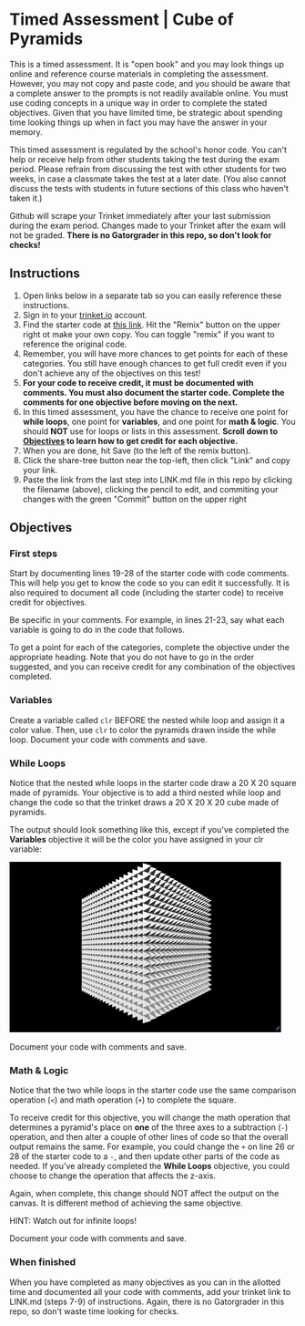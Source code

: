 # Timed Assessment | Cube of Pyramids

This is a timed assessment. It is "open book" and you may look things up online and reference course materials in completing the assessment. However, you may not copy and paste code, and you should be aware that a complete answer to the prompts is not readily available online. You must use coding concepts in a unique way in order to complete the stated objectives. Given that you have limited time, be strategic about spending time looking things up when in fact you may have the answer in your memory. 

This timed assessment is regulated by the school's honor code. You can't help or receive help from other students taking the test during the exam period. Please refrain from discussing the test with other students for two weeks, in case a classmate takes the test at a later date. (You also cannot discuss the tests with students in future sections of this class who haven't taken it.)

Github will scrape your Trinket immediately after your last submission during the exam period. Changes made to your Trinket after the exam will not be graded. **There is no Gatorgrader in this repo, so don't look for checks!**

## Instructions 

1. Open links below in a separate tab so you can easily reference these instructions. 
2. Sign in to your [trinket.io](https://trinket.io/) account.
3. Find the starter code at [this link](https://trinket.io/glowscript/abdbbda7b3). Hit the "Remix" button on the upper right ot make your own copy. You can toggle "remix" if you want to reference the original code. 
4. Remember, you will have more chances to get points for each of these categories. You still have enough chances to get full credit even if you don't achieve any of the objectives on this test! 
5. **For your code to receive credit, it must be documented with comments. You must also document the starter code. Complete the comments for one objective before moving on the next.**
6. In this timed assessment, you have the chance to receive one point for **while loops**, one point for **variables**, and one point for **math & logic**. You should **NOT** use for loops or lists in this assessment. **Scroll down to [Objectives](#objectives) to learn how to get credit for each objective.**
7. When you are done, hit Save (to the left of the remix button).
8. Click the share-tree button near the top-left, then click "Link" and copy your link.
9. Paste the link from the last step into LINK.md file in this repo by clicking the filename (above), clicking the pencil to edit, and commiting your changes with the green "Commit" button on the upper right 

## Objectives

### First steps

Start by documenting lines 19-28 of the starter code with code comments. This will help you get to know the code so you can edit it successfully. It is also required to document all code (including the starter code) to receive credit for objectives. 

Be specific in your comments. For example, in lines 21-23, say what each variable is going to do in the code that follows. 

To get a point for each of the categories, complete the objective under the appropriate heading. Note that you do not have to go in the order suggested, and you can receive credit for any combination of the objectives completed. 

### Variables

Create a variable called `clr` BEFORE the nested while loop and assign it a color value. Then, use `clr` to color the pyramids drawn inside the while loop. Document your code with comments and save. 

### While Loops

Notice that the nested while loops in the starter code draw a 20 X 20 square made of pyramids. Your objective is to add a third nested while loop and change the code so that the trinket draws a 20 X 20 X 20 cube made of pyramids. 

The output should look something like this, except if you've completed the **Variables** objective it will be the color you have assigned in your clr variable:

![Example Output Cube of Pyramids](image.png)

Document your code with comments and save. 

### Math & Logic 

Notice that the two while loops in the starter code use the same comparison operation (`<`) and math operation (`+`) to complete the square.

To receive credit for this objective, you will change the math operation that determines a pyramid's place on **one** of the three axes to a subtraction (`-`) operation, and then alter a couple of other lines of code so that the overall output remains the same. For example, you could change the `+` on line 26 or 28 of the starter code to a `-`, and then update other parts of the code as needed. If you've already completed the **While Loops** objective, you could choose to change the operation that affects the z-axis.

Again, when complete, this change should NOT affect the output on the canvas. It is different method of achieving the same objective. 

HINT: Watch out for infinite loops!

Document your code with comments and save. 

### When finished

When you have completed as many objectives as you can in the allotted time and documented all your code with comments, add your trinket link to LINK.md (steps 7-9) of instructions. Again, there is no Gatorgrader in this repo, so don't waste time looking for checks. 
